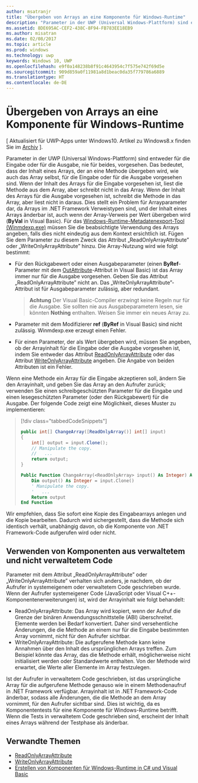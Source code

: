 ```yaml
---
author: msatranjr
title: "Übergeben von Arrays an eine Komponente für Windows-Runtime"
description: "Parameter in der UWP (Universal Windows-Plattform) sind entweder für die Eingabe oder für die Ausgabe, nie für beide, vorgesehen. Das bedeutet, dass der Inhalt eines Arrays, der an eine Methode übergeben wird, wie auch das Array selbst, für die Eingabe oder für die Ausgabe vorgesehen sind."
ms.assetid: 8DE695AC-CEF2-438C-8F94-FB783EE18EB9
ms.author: misatran
ms.date: 02/08/2017
ms.topic: article
ms.prod: windows
ms.technology: uwp
keywords: Windows 10, UWP
ms.openlocfilehash: e9f0a148238b8f91c4643954c7f575e742f69d5e
ms.sourcegitcommit: 909d859a0f11981a8d1beac0da35f779786a6889
ms.translationtype: HT
ms.contentlocale: de-DE
---
```

# <a name="passing-arrays-to-a-windows-runtime-component"></a>Übergeben von Arrays an eine Komponente für Windows-Runtime


\[ Aktualisiert für UWP-Apps unter Windows10. Artikel zu Windows8.x finden Sie im [Archiv](http://go.microsoft.com/fwlink/p/?linkid=619132) \].


Parameter in der UWP (Universal Windows-Plattform) sind entweder für die Eingabe oder für die Ausgabe, nie für beides, vorgesehen. Das bedeutet, dass der Inhalt eines Arrays, der an eine Methode übergeben wird, wie auch das Array selbst, für die Eingabe oder für die Ausgabe vorgesehen sind. Wenn der Inhalt des Arrays für die Eingabe vorgesehen ist, liest die Methode aus dem Array, aber schreibt nicht in das Array. Wenn der Inhalt des Arrays für die Ausgabe vorgesehen ist, schreibt die Methode in das Array, aber liest nicht in daraus. Dies stellt ein Problem für Arrayparameter dar, da Arrays im .NET Framework Verweistypen sind, und der Inhalt eines Arrays änderbar ist, auch wenn der Array-Verweis per Wert übergeben wird (**ByVal** in Visual Basic). Für das [Windows-Runtime-Metadatenexport-Tool (Winmdexp.exe)](https://msdn.microsoft.com/library/hh925576.aspx) müssen Sie die beabsichtigte Verwendung des Arrays angeben, falls dies nicht eindeutig aus dem Kontext ersichtlich ist. Fügen Sie dem Parameter zu diesem Zweck das Attribut „ReadOnlyArrayAttribute” oder „WriteOnlyArrayAttribute” hinzu. Die Array-Nutzung wird wie folgt bestimmt:

-   Für den Rückgabewert oder einen Ausgabeparameter (einen **ByRef**-Parameter mit dem [OutAttribute](https://msdn.microsoft.com/library/system.runtime.interopservices.outattribute.aspx)-Attribut in Visual Basic) ist das Array immer nur für die Ausgabe vorgesehen. Geben Sie das Attribut „ReadOnlyArrayAttribute” nicht an. Das „WriteOnlyArrayAttribute”-Attribut ist für Ausgabeparameter zulässig, aber redundant.

    > **Achtung**  Der Visual Basic-Compiler erzwingt keine Regeln nur für die Ausgabe. Sie sollten nie aus Ausgabeparametern lesen, sie könnten **Nothing** enthalten. Weisen Sie immer ein neues Array zu.
 
-   Parameter mit dem Modifizierer **ref** (**ByRef** in Visual Basic) sind nicht zulässig. Winmdexp.exe erzeugt einen Fehler.
-   Für einen Parameter, der als Wert übergeben wird, müssen Sie angeben, ob der Arrayinhalt für die Eingabe oder die Ausgabe vorgesehen ist, indem Sie entweder das Attribut [ReadOnlyArrayAttribute](https://msdn.microsoft.com/library/system.runtime.interopservices.windowsruntime.readonlyarrayattribute.aspx) oder das Attribut [WriteOnlyArrayAttribute](https://msdn.microsoft.com/library/system.runtime.interopservices.windowsruntime.writeonlyarrayattribute.aspx) angeben. Die Angabe von beiden Attributen ist ein Fehler.

Wenn eine Methode ein Array für die Eingabe akzeptieren soll, ändern Sie den Arrayinhalt, und geben Sie das Array an den Aufrufer zurück; verwenden Sie einen schreibgeschützten Parameter für die Eingabe und einen lesegeschützten Parameter (oder den Rückgabewert) für die Ausgabe. Der folgende Code zeigt eine Möglichkeit, dieses Muster zu implementieren:

> [!div class="tabbedCodeSnippets"]
> ```csharp
> public int[] ChangeArray([ReadOnlyArray()] int[] input)
> {
>     int[] output = input.Clone();
>     // Manipulate the copy.
>     //   ...
>     return output;
> }
> ```
> ```vb
> Public Function ChangeArray(<ReadOnlyArray> input() As Integer) As Integer()
>     Dim output() As Integer = input.Clone()
>     ' Manipulate the copy.
>     '   ...
>     Return output
> End Function
> ```

Wir empfehlen, dass Sie sofort eine Kopie des Eingabearrays anlegen und die Kopie bearbeiten. Dadurch wird sichergestellt, dass die Methode sich identisch verhält, unabhängig davon, ob die Komponente von .NET Framework-Code aufgerufen wird oder nicht.

## <a name="using-components-from-managed-and-unmanaged-code"></a>Verwenden von Komponenten aus verwaltetem und nicht verwaltetem Code


Parameter mit dem Attribut „ReadOnlyArrayAttribute” oder „WriteOnlyArrayAttribute” verhalten sich anders, je nachdem, ob der Aufrufer in systemeigenem oder verwaltetem Code geschrieben wurde. Wenn der Aufrufer systemeigener Code (JavaScript oder Visual C++-Komponentenerweiterungen) ist, wird der Arrayinhalt wie folgt behandelt:

-   ReadOnlyArrayAttribute: Das Array wird kopiert, wenn der Aufruf die Grenze der binären Anwendungsschnittstelle (ABI) überschreitet. Elemente werden bei Bedarf konvertiert. Daher sind versehentliche Änderungen, die die Methode an einem nur für die Eingabe bestimmten Array vornimmt, nicht für den Aufrufer sichtbar.
-   WriteOnlyArrayAttribute: Die aufgerufene Methode kann keine Annahmen über den Inhalt des ursprünglichen Arrays treffen. Zum Beispiel könnte das Array, das die Methode erhält, möglicherweise nicht initialisiert werden oder Standardwerte enthalten. Von der Methode wird erwartet, die Werte aller Elemente im Array festzulegen.

Ist der Aufrufer in verwaltetem Code geschrieben, ist das ursprüngliche Array für die aufgerufene Methode genauso wie in einem Methodenaufruf in .NET Framework verfügbar. Arrayinhalt ist in .NET Framework-Code änderbar, sodass alle Änderungen, die die Methode an dem Array vornimmt, für den Aufrufer sichtbar sind. Dies ist wichtig, da es Komponententests für eine Komponente für Windows-Runtime betrifft. Wenn die Tests in verwaltetem Code geschrieben sind, erscheint der Inhalt eines Arrays während der Testphase als änderbar.

## <a name="related-topics"></a>Verwandte Themen

* [ReadOnlyArrayAttribute](https://msdn.microsoft.com/library/system.runtime.interopservices.windowsruntime.readonlyarrayattribute.aspx)
* [WriteOnlyArrayAttribute](https://msdn.microsoft.com/library/system.runtime.interopservices.windowsruntime.writeonlyarrayattribute.aspx)
* [Erstellen von Komponenten für Windows-Runtime in C# und Visual Basic](creating-windows-runtime-components-in-csharp-and-visual-basic.md)

